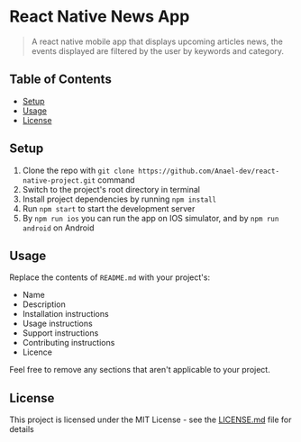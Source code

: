 # React Native News App

> A react native mobile app that displays upcoming articles news, the events displayed are filtered by the user by keywords and category.

## Table of Contents

- [Setup](#setup)
- [Usage](#usage)
- [License](#license)

## Setup

1. Clone the repo with `git clone https://github.com/Anael-dev/react-native-project.git` command
2. Switch to the project's root directory in terminal
3. Install project dependencies by running `npm install`
4. Run `npm start` to start the development server
5. By `npm run ios` you can run the app on IOS simulator, and by `npm run android` on Android


## Usage

Replace the contents of `README.md` with your project's:

- Name
- Description
- Installation instructions
- Usage instructions
- Support instructions
- Contributing instructions
- Licence

Feel free to remove any sections that aren't applicable to your project.

## License

This project is licensed under the MIT License - see the [LICENSE.md](LICENSE.md) file for details

